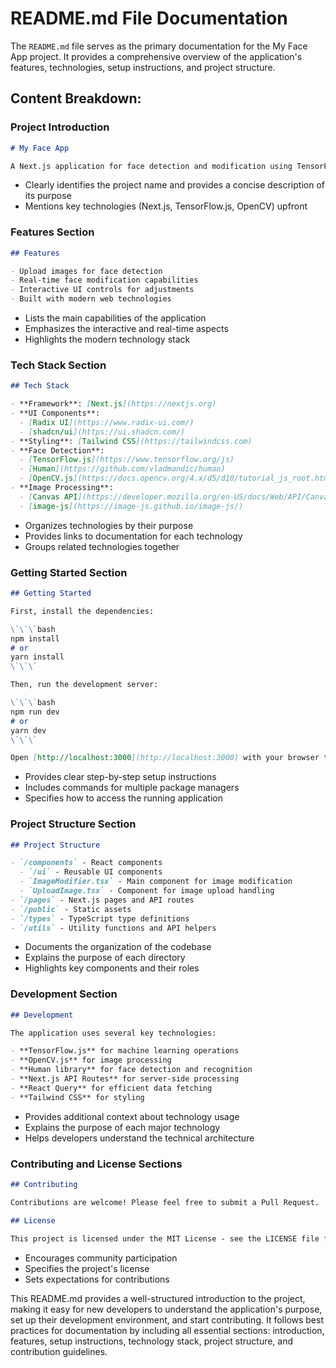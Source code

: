 # README.md File Documentation

The `README.md` file serves as the primary documentation for the My Face App project. It provides a comprehensive overview of the application's features, technologies, setup instructions, and project structure.

## Content Breakdown:

### Project Introduction
```markdown
# My Face App

A Next.js application for face detection and modification using TensorFlow.js and OpenCV.
```
- Clearly identifies the project name and provides a concise description of its purpose
- Mentions key technologies (Next.js, TensorFlow.js, OpenCV) upfront

### Features Section
```markdown
## Features

- Upload images for face detection
- Real-time face modification capabilities
- Interactive UI controls for adjustments
- Built with modern web technologies
```
- Lists the main capabilities of the application
- Emphasizes the interactive and real-time aspects
- Highlights the modern technology stack

### Tech Stack Section
```markdown
## Tech Stack

- **Framework**: [Next.js](https://nextjs.org)
- **UI Components**: 
  - [Radix UI](https://www.radix-ui.com/)
  - [shadcn/ui](https://ui.shadcn.com/)
- **Styling**: [Tailwind CSS](https://tailwindcss.com)
- **Face Detection**: 
  - [TensorFlow.js](https://www.tensorflow.org/js)
  - [Human](https://github.com/vladmandic/human)
  - [OpenCV.js](https://docs.opencv.org/4.x/d5/d10/tutorial_js_root.html)
- **Image Processing**: 
  - [Canvas API](https://developer.mozilla.org/en-US/docs/Web/API/Canvas_API)
  - [image-js](https://image-js.github.io/image-js/)
```
- Organizes technologies by their purpose
- Provides links to documentation for each technology
- Groups related technologies together

### Getting Started Section
```markdown
## Getting Started

First, install the dependencies:

\`\`\`bash
npm install
# or
yarn install
\`\`\`

Then, run the development server:

\`\`\`bash
npm run dev
# or
yarn dev
\`\`\`

Open [http://localhost:3000](http://localhost:3000) with your browser to see the application.
```
- Provides clear step-by-step setup instructions
- Includes commands for multiple package managers
- Specifies how to access the running application

### Project Structure Section
```markdown
## Project Structure

- `/components` - React components
  - `/ui` - Reusable UI components
  - `ImageModifier.tsx` - Main component for image modification
  - `UploadImage.tsx` - Component for image upload handling
- `/pages` - Next.js pages and API routes
- `/public` - Static assets
- `/types` - TypeScript type definitions
- `/utils` - Utility functions and API helpers
```
- Documents the organization of the codebase
- Explains the purpose of each directory
- Highlights key components and their roles

### Development Section
```markdown
## Development

The application uses several key technologies:

- **TensorFlow.js** for machine learning operations
- **OpenCV.js** for image processing
- **Human library** for face detection and recognition
- **Next.js API Routes** for server-side processing
- **React Query** for efficient data fetching
- **Tailwind CSS** for styling
```
- Provides additional context about technology usage
- Explains the purpose of each major technology
- Helps developers understand the technical architecture

### Contributing and License Sections
```markdown
## Contributing

Contributions are welcome! Please feel free to submit a Pull Request.

## License

This project is licensed under the MIT License - see the LICENSE file for details.
```
- Encourages community participation
- Specifies the project's license
- Sets expectations for contributions

This README.md provides a well-structured introduction to the project, making it easy for new developers to understand the application's purpose, set up their development environment, and start contributing. It follows best practices for documentation by including all essential sections: introduction, features, setup instructions, technology stack, project structure, and contribution guidelines.
